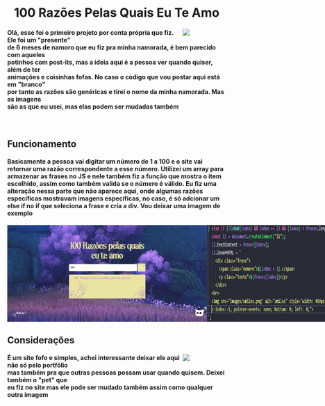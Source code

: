 <h1 align=center>
   100 Razões Pelas Quais Eu Te Amo
</h1>
<div display=flex>
  <img align=right width=100 src="https://media.tenor.com/podMHKd9D4YAAAAi/pixel-heart.gif">
  <h4 align=left>
  Olá, esse foi o primeiro projeto por conta própria que fiz. Ele foi um "presente"<br>
  de 6 meses de namoro que eu fiz pra minha namorada, é bem parecido com aqueles <br>
  potinhos com post-its, mas a ideia aqui é a pessoa ver quando quiser, além de ter <br>
  animações e coisinhas fofas. No caso o código que vou postar aqui está em "branco" <br>
  por tanto as razões são genéricas e tirei o nome da minha namorada. Mas as imagens <br>
  são as que eu usei, mas elas podem ser mudadas também<br>
</h4>
</div>

<br>

<h2>
  Funcionamento
</h2>
<h4>
  Basicamente a pessoa vai digitar um número de 1 a 100 e o site vai retornar uma razão correspondente a esse número. Utilizei um array para armazenar as frases no JS e nele 
 também fiz a função que mostra o item escolhido, assim como também valida se o número é válido. Eu fiz uma alteração nessa parte que não aparece aqui, onde algumas razões 
 específicas mostravam imagens específicas, no caso, é só adcionar um else if no if que seleciona a frase e cria a div. Vou deixar uma imagem de exemplo
</h4>

<div style="display: flex">
  <img width=460 src="images/demo.png">
  <img width=420 src="images/exemplo.png">
</div>

<div style="clear: both;"></div>
  
<h2>
  Considerações
</h2>
<div display=flex>
  <img align=right width=100 src="https://media.tenor.com/Cdiyoqr2s6AAAAAi/cat-chase.gif">
  <h4 align=left>
  É um site fofo e simples, achei interessante deixar ele aqui não só pelo portfólio <br>
  mas também pra que outras pessoas possam usar quando quisem. Deixei também o "pet" que <br>
  eu fiz no site mas ele pode ser mudado também assim como qualquer outra imagem <br>
</h4>
</div>
